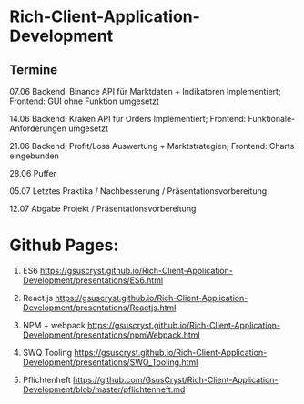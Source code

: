 # Rich-Client-Application-Development

## Termine

07.06
  Backend: Binance API für Marktdaten + Indikatoren Implementiert; Frontend: GUI ohne Funktion umgesetzt

14.06
  Backend: Kraken API für Orders Implementiert; Frontend: Funktionale-Anforderungen umgesetzt

21.06
  Backend: Profit/Loss Auswertung + Marktstrategien; Frontend: Charts eingebunden

28.06
  Puffer

05.07
  Letztes Praktika / Nachbesserung / Präsentationsvorbereitung

12.07
  Abgabe Projekt / Präsentationsvorbereitung


# Github Pages:

1. ES6
https://gsuscryst.github.io/Rich-Client-Application-Development/presentations/ES6.html

2. React.js
https://gsuscryst.github.io/Rich-Client-Application-Development/presentations/Reactjs.html

3. NPM + webpack
https://gsuscryst.github.io/Rich-Client-Application-Development/presentations/npmWebpack.html

4. SWQ Tooling
https://gsuscryst.github.io/Rich-Client-Application-Development/presentations/SWQ_Tooling.html

5. Pflichtenheft
https://github.com/GsusCryst/Rich-Client-Application-Development/blob/master/pflichtenheft.md
